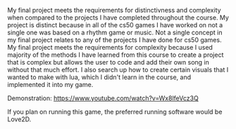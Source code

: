 My final project meets the requirements for distinctivness and complexity when compared to the projects I have completed throughout the course. My project is distinct because in
all of the cs50 games I have worked on not a single one was based on a rhythm game or music. Not a single concept in my final project relates to any of the projects I have done
for cs50 games. My final project meets the requirements for complexity because I used majority of the methods I have learned from this course to create a project that is complex 
but allows the user to code and add their own song in without that much effort. I also search up how to create certain visuals that I wanted to make with lua, which I didn't 
learn in the course, and implemented it into my game.

Demonstration: https://www.youtube.com/watch?v=Wx8lfeVcz3Q

If you plan on running this game, the preferred running software would be Love2D.
